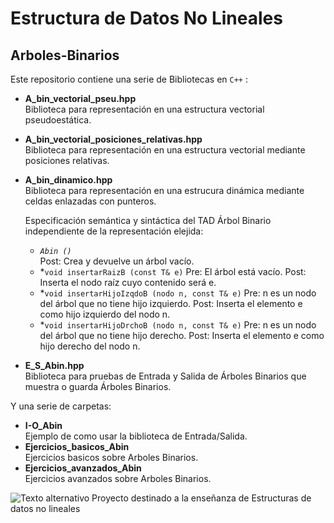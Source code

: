 # Estructura de Datos No Lineales
## Arboles-Binarios

Este repositorio contiene una serie de Bibliotecas en `C++` :
  
  * **A_bin_vectorial_pseu.hpp**  
      Biblioteca para representación en una estructura vectorial pseudoestática.
  * **A_bin_vectorial_posiciones_relativas.hpp**  
      Biblioteca para representación en una estructura vectorial mediante posiciones relativas.  
  * **A_bin_dinamico.hpp**  
      Biblioteca para representación en una estrucura dinámica mediante celdas enlazadas con punteros.  
      
        
      Especificación semántica y sintáctica del TAD Árbol Binario independiente de la representación elejida:  
      * *`Abin ()`*  
      Post: Crea y devuelve un árbol vacío.  
      * *`void insertarRaizB (const T& e)`
      Pre: El árbol está vacío.
      Post: Inserta el nodo raíz cuyo contenido será e.
      * *`void insertarHijoIzqdoB (nodo n, const T& e)`
      Pre: n es un nodo del árbol que no tiene hijo izquierdo.
      Post: Inserta el elemento e como hijo izquierdo del nodo n.
      * *`void insertarHijoDrchoB (nodo n, const T& e)`
      Pre: n es un nodo del árbol que no tiene hijo derecho.
      Post: Inserta el elemento e como hijo derecho del nodo n.
      
  * **E_S_Abin.hpp**  
      Biblioteca para pruebas de Entrada y Salida de Árboles Binarios que muestra o guarda Árboles Binarios.  
   
 Y una serie de carpetas:  
   
  * **I-O_Abin**  
      Ejemplo de como usar la biblioteca de Entrada/Salida.
  * **Ejercicios_basicos_Abin**  
      Ejercicios basicos sobre Arboles Binarios.
   * **Ejercicios_avanzados_Abin**  
      Ejercicios avanzados sobre Arboles Binarios.    
  
![Texto alternativo](http://img.fenixzone.net/i/lmTtJ8j.jpeg)
Proyecto destinado a la enseñanza de Estructuras de datos no lineales
